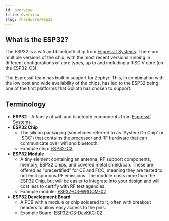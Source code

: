 ```yaml
---
id: overview
title: Overview
slug: /hardware/esp32
---
```


## What is the ESP32?

The ESP32 is a wifi and bluetooth chip from [Espressif Systems](https://espressif.com/). There are multiple versions of the chip, with the most recent versions running in different configurations of core types, up to and including a RISC V core (on the ESP32-C3).

The Espressif team has built in support for Zephyr. This, in combination with the low cost and wide availability of the chips, has led to the ESP32 being one of the first platforms that Golioth has chosen to support. 

## Terminology

* **ESP32** - A family of wifi and bluetooth components from [Espressif Systems](https://espressif.com/).
* **ESP32 Chip** 
  * The silicon packaging (sometimes referred to as 'System On Chip' or 'SOC') that contains the processor and RF hardware that can communicate over wifi and bluetooth. 
  * Example chip: [ESP32-C3](https://www.espressif.com/sites/default/files/documentation/esp32-c3_datasheet_en.pdf)
* **ESP32 Module** 
  * A tiny element containing an antenna, RF support components, memory, ESP32 chips, and covered metal shield/can. These are offered as "precertified" for CE and FCC, meaning they are tested to not emit spurious RF emissions. The module costs more than the ESP32 Chip, but will be easier to integrate into your design and will cost less to certify with RF test agencies. 
  * Example module: [ESP32-C3-WROOM-02](https://www.espressif.com/sites/default/files/documentation/esp32-c3-wroom-02_datasheet_en.pdf)
* **ESP32 Development Board** 
  * A PCB with a module or chip soldered to it, often with breakout headers to allow easy access to the pins.
  * Example Board: [ESP32-C3-DevKitC-02](https://docs.espressif.com/projects/esp-idf/en/latest/esp32c3/hw-reference/esp32c3/user-guide-devkitc-02.html)